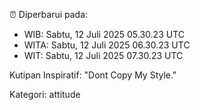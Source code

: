 ⏰ Diperbarui pada:
- WIB: Sabtu, 12 Juli 2025 05.30.23 UTC
- WITA: Sabtu, 12 Juli 2025 06.30.23 UTC
- WIT: Sabtu, 12 Juli 2025 07.30.23 UTC

Kutipan Inspiratif:
"Dont Copy My Style."


Kategori: attitude


